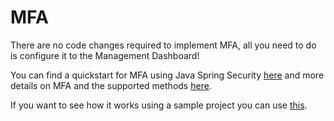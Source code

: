 # MFA

There are no code changes required to implement MFA, all you need to do is configure it to the Management Dashboard!

You can find a quickstart for MFA using Java Spring Security [here](https://auth0.com/docs/quickstart/webapp/java-spring-security-mvc/09-mfa) and more details on MFA and the supported methods [here](https://auth0.com/docs/multifactor-authentication).

If you want to see how it works using a sample project you can use [this](https://github.com/auth0-samples/auth0-spring-security-mvc-sample/tree/master/01-Login).
